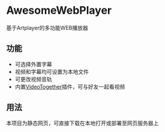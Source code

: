 # AwesomeWebPlayer
基于Artplayer的多功能WEB播放器
## 功能
- 可选择外置字幕
- 视频和字幕均可设置为本地文件
- 可更改视频音轨
- 内置[VideoTogether](https://2gether.video/zh-cn/)插件，可与好友一起看视频
## 用法
本项目为静态网页，可直接下载在本地打开或部署至网页服务器上
